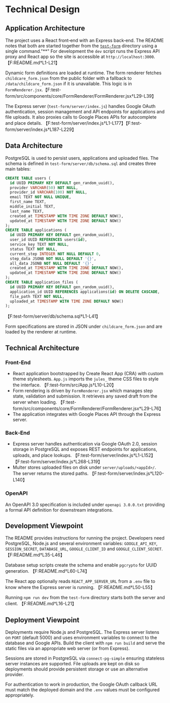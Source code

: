 # Technical Design

## Application Architecture

The project uses a React front‑end with an Express back‑end. The README notes that both are started together from the [`test-form`](test-form) directory using a single command."**" For development the `dev` script runs the Express API proxy and React app so the site is accessible at `http://localhost:3000`.【F:README.md†L1-L21】

Dynamic form definitions are loaded at runtime. The form renderer fetches `childcare_form.json` from the public folder with a fallback to `/data/childcare_form.json` if it is unavailable. This logic is in `FormRenderer.jsx`.【F:test-form/src/components/core/FormRenderer/FormRenderer.jsx†L29-L39】

The Express server (`test-form/server/index.js`) handles Google OAuth authentication, session management and API endpoints for applications and file uploads. It also proxies calls to Google Places APIs for autocomplete and place details. 【F:test-form/server/index.js†L1-L177】【F:test-form/server/index.js†L187-L229】

## Data Architecture

PostgreSQL is used to persist users, applications and uploaded files. The schema is defined in `test-form/server/db/schema.sql` and creates three main tables:

```sql
CREATE TABLE users (
  id UUID PRIMARY KEY DEFAULT gen_random_uuid(),
  provider VARCHAR(50) NOT NULL,
  provider_id VARCHAR(100) NOT NULL,
  email TEXT NOT NULL UNIQUE,
  first_name TEXT,
  middle_initial TEXT,
  last_name TEXT,
  created_at TIMESTAMP WITH TIME ZONE DEFAULT NOW(),
  updated_at TIMESTAMP WITH TIME ZONE DEFAULT NOW()
);
CREATE TABLE applications (
  id UUID PRIMARY KEY DEFAULT gen_random_uuid(),
  user_id UUID REFERENCES users(id),
  service_key TEXT NOT NULL,
  status TEXT NOT NULL,
  current_step INTEGER NOT NULL DEFAULT 0,
  step_data JSONB NOT NULL DEFAULT '{}',
  all_data JSONB NOT NULL DEFAULT '{}',
  created_at TIMESTAMP WITH TIME ZONE DEFAULT NOW(),
  updated_at TIMESTAMP WITH TIME ZONE DEFAULT NOW()
);
CREATE TABLE application_files (
  id UUID PRIMARY KEY DEFAULT gen_random_uuid(),
  application_id UUID REFERENCES applications(id) ON DELETE CASCADE,
  file_path TEXT NOT NULL,
  uploaded_at TIMESTAMP WITH TIME ZONE DEFAULT NOW()
);
```
【F:test-form/server/db/schema.sql†L1-L41】

Form specifications are stored in JSON under `childcare_form.json` and are loaded by the renderer at runtime.

## Technical Architecture

### Front‑End

- React application bootstrapped by Create React App (CRA) with custom theme stylesheets. `App.js` imports the `jules_` theme CSS files to style the interface. 【F:test-form/src/App.js†L10-L20】
- Form rendering is driven by `FormRenderer.jsx` which manages step state, validation and submission. It retrieves any saved draft from the server when loading. 【F:test-form/src/components/core/FormRenderer/FormRenderer.jsx†L29-L76】
- The application integrates with Google Places API through the Express server.

### Back‑End

- Express server handles authentication via Google OAuth 2.0, session storage in PostgreSQL and exposes REST endpoints for applications, uploads, and place lookups. 【F:test-form/server/index.js†L1-L152】【F:test-form/server/index.js†L268-L319】
- Multer stores uploaded files on disk under `server/uploads/<appId>/`. The server returns the stored paths. 【F:test-form/server/index.js†L120-L140】

### OpenAPI

An OpenAPI 3.0 specification is included under `openapi 3.0.0.txt` providing a formal API definition for downstream integrations.

## Development Viewpoint

The README provides instructions for running the project. Developers need PostgreSQL, Node.js and several environment variables: `GOOGLE_API_KEY`, `SESSION_SECRET`, `DATABASE_URL`, `GOOGLE_CLIENT_ID` and `GOOGLE_CLIENT_SECRET`. 【F:README.md†L35-L46】

Database setup scripts create the schema and enable `pgcrypto` for UUID generation. 【F:README.md†L60-L74】

The React app optionally reads `REACT_APP_SERVER_URL` from a `.env` file to know where the Express server is running. 【F:README.md†L50-L55】

Running `npm run dev` from the `test-form` directory starts both the server and client. 【F:README.md†L16-L21】

## Deployment Viewpoint

Deployments require Node.js and PostgreSQL. The Express server listens on `PORT` (default 5000) and uses environment variables to connect to the database and Google APIs. Build the client with `npm run build` and serve the static files via an appropriate web server (or from Express).

Sessions are stored in PostgreSQL via `connect-pg-simple` ensuring stateless server instances are supported. File uploads are kept on disk so deployments should provide persistent storage or use an alternative provider.

For authentication to work in production, the Google OAuth callback URL must match the deployed domain and the `.env` values must be configured appropriately.

